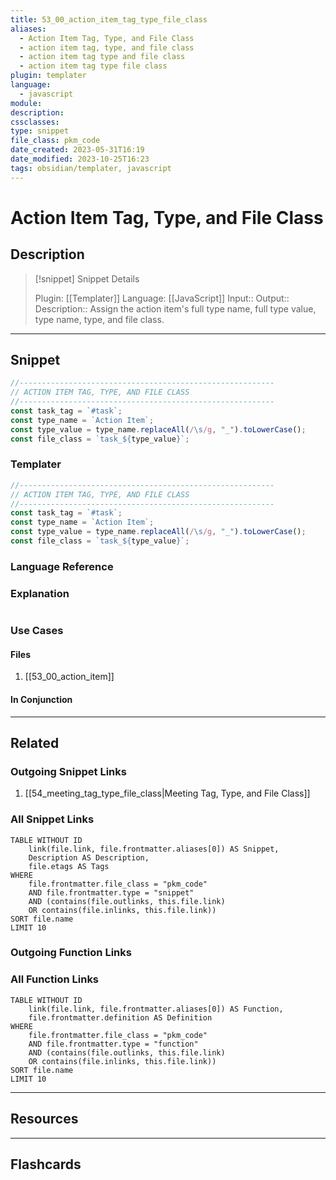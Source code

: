 ```yaml
---
title: 53_00_action_item_tag_type_file_class
aliases:
  - Action Item Tag, Type, and File Class
  - action item tag, type, and file class
  - action item tag type and file class
  - action item tag type file class
plugin: templater
language:
  - javascript
module:
description:
cssclasses:
type: snippet
file_class: pkm_code
date_created: 2023-05-31T16:19
date_modified: 2023-10-25T16:23
tags: obsidian/templater, javascript
---
```

# Action Item Tag, Type, and File Class

## Description

> [!snippet] Snippet Details
>
> Plugin: [[Templater]]
> Language: [[JavaScript]]
> Input::
> Output::
> Description:: Assign the action item's full type name, full type value, type name, type, and file class.

---

## Snippet

```javascript
//---------------------------------------------------------
// ACTION ITEM TAG, TYPE, AND FILE CLASS
//---------------------------------------------------------
const task_tag = `#task`;
const type_name = `Action Item`;
const type_value = type_name.replaceAll(/\s/g, "_").toLowerCase();
const file_class = `task_${type_value}`;
```

### Templater

```javascript
//---------------------------------------------------------
// ACTION ITEM TAG, TYPE, AND FILE CLASS
//---------------------------------------------------------
const task_tag = `#task`;
const type_name = `Action Item`;
const type_value = type_name.replaceAll(/\s/g, "_").toLowerCase();
const file_class = `task_${type_value}`;
```

### Language Reference

<!-- Recreate the code with links to files  -->

### Explanation

```javascript

```

### Use Cases

#### Files

<!-- Files containing the snippet  -->

1. [[53_00_action_item]]

#### In Conjunction

<!-- Snippets used together with this snippet  -->

---

## Related

### Outgoing Snippet Links

1. [[54_meeting_tag_type_file_class|Meeting Tag, Type, and File Class]]

### All Snippet Links

<!-- Query limit 10  -->

```dataview
TABLE WITHOUT ID
	link(file.link, file.frontmatter.aliases[0]) AS Snippet,
	Description AS Description,
	file.etags AS Tags
WHERE
	file.frontmatter.file_class = "pkm_code"
	AND file.frontmatter.type = "snippet"
	AND (contains(file.outlinks, this.file.link)
	OR contains(file.inlinks, this.file.link))
SORT file.name
LIMIT 10
```

### Outgoing Function Links

<!-- Link related functions here -->

### All Function Links

<!-- Query limit 10  -->

```dataview
TABLE WITHOUT ID
	link(file.link, file.frontmatter.aliases[0]) AS Function,
	file.frontmatter.definition AS Definition
WHERE
	file.frontmatter.file_class = "pkm_code"
	AND file.frontmatter.type = "function"
	AND (contains(file.outlinks, this.file.link)
	OR contains(file.inlinks, this.file.link))
SORT file.name
LIMIT 10
```

---

## Resources

---

## Flashcards
